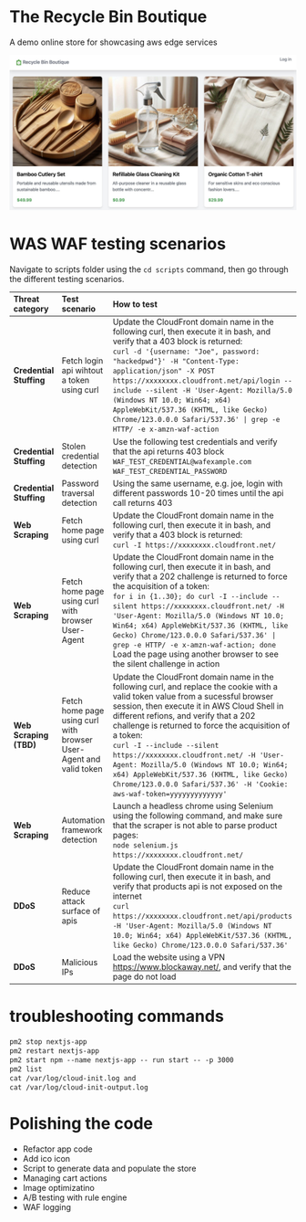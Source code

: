 # The Recycle Bin Boutique
A demo online store for showcasing aws edge services

![The Recycle Bin Boutique](screenshot.jpeg)

# WAS WAF testing scenarios

Navigate to scripts folder using the ```cd scripts``` command, then go through the different testing scenarios.

| Threat category  | Test scenario  | How to test | 
|:------------- |:--------------- | :-------------|
| **Credential Stuffing** | Fetch login api wihtout a token using curl | Update the CloudFront domain name in the following curl, then execute it in bash, and verify that a 403 block is returned: <br/> ```curl -d '{username: "Joe", password: "hackedpwd"}' -H "Content-Type: application/json" -X POST https://xxxxxxxx.cloudfront.net/api/login --include --silent -H 'User-Agent: Mozilla/5.0 (Windows NT 10.0; Win64; x64) AppleWebKit/537.36 (KHTML, like Gecko) Chrome/123.0.0.0 Safari/537.36' \| grep -e HTTP/ -e x-amzn-waf-action``` |
| **Credential Stuffing** | Stolen credential detection | Use the following test credentials and verify that the api returns 403 block  <br/> ```WAF_TEST_CREDENTIAL@wafexample.com``` <br/> ```WAF_TEST_CREDENTIAL_PASSWORD``` |
| **Credential Stuffing** | Password traversal detection | Using the same username, e.g. joe, login with different passwords 10-20 times until the api call returns 403 |
| **Web Scraping** | Fetch home page using curl | Update the CloudFront domain name in the following curl, then execute it in bash, and verify that a 403 block is returned: <br/> ```curl -I https://xxxxxxxx.cloudfront.net/``` |
| **Web Scraping** | Fetch home page using curl with browser User-Agent | Update the CloudFront domain name in the following curl, then execute it in bash, and verify that a 202 challenge is returned to force the acquisition of a token: <br/> ```for i in {1..30}; do curl -I --include --silent https://xxxxxxxx.cloudfront.net/ -H 'User-Agent: Mozilla/5.0 (Windows NT 10.0; Win64; x64) AppleWebKit/537.36 (KHTML, like Gecko) Chrome/123.0.0.0 Safari/537.36' \| grep -e HTTP/ -e x-amzn-waf-action; done``` <br/> Load the page using another browser to see the silent challenge in action|
| **Web Scraping (TBD)** | Fetch home page using curl with browser User-Agent and valid token | Update the CloudFront domain name in the following curl, and replace the cookie with a valid token value from a sucessful browser session, then execute it in AWS Cloud Shell in different refions, and verify that a 202 challenge is returned to force the acquisition of a token: <br/> ```curl -I --include --silent https://xxxxxxxx.cloudfront.net/ -H 'User-Agent: Mozilla/5.0 (Windows NT 10.0; Win64; x64) AppleWebKit/537.36 (KHTML, like Gecko) Chrome/123.0.0.0 Safari/537.36' -H 'Cookie: aws-waf-token=yyyyyyyyyyyyy'```|
| **Web Scraping** | Automation framework detection | Launch a headless chrome using Selenium using the following command, and make sure that the scraper is not able to parse product pages: <br/> ```node selenium.js https://xxxxxxxx.cloudfront.net/```|
| **DDoS** | Reduce attack surface of apis| Update the CloudFront domain name in the following curl, then execute it in bash, and verify that products api is not exposed on the internet <br/> ```curl  https://xxxxxxxx.cloudfront.net/api/products -H 'User-Agent: Mozilla/5.0 (Windows NT 10.0; Win64; x64) AppleWebKit/537.36 (KHTML, like Gecko) Chrome/123.0.0.0 Safari/537.36' ``` | 
| **DDoS** | Malicious IPs | Load the website using a VPN https://www.blockaway.net/, and verify that the page do not load|




# troubleshooting commands
```
pm2 stop nextjs-app
pm2 restart nextjs-app
pm2 start npm --name nextjs-app -- run start -- -p 3000
pm2 list
cat /var/log/cloud-init.log and
cat /var/log/cloud-init-output.log
```

# Polishing the code
* Refactor app code
* Add ico icon
* Script to generate data and populate the store
* Managing cart actions
* Image optimizatino
* A/B testing  with rule engine
* WAF logging
